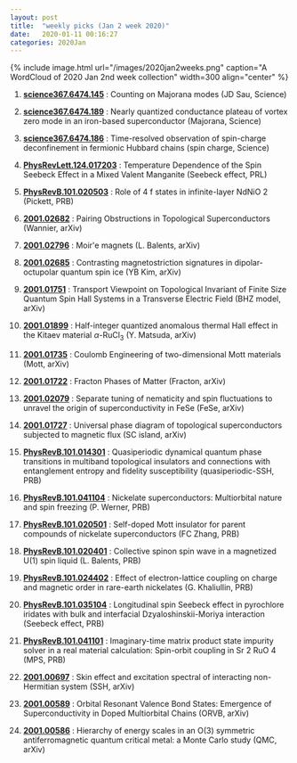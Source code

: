 ```yaml
---
layout: post
title:  "weekly picks (Jan 2 week 2020)"
date:   2020-01-11 00:16:27
categories: 2020Jan
---
```




{% include image.html url="/images/2020jan2weeks.png" caption="A WordCloud of 2020 Jan 2nd week collection" width=300 align="center" %}

1. **[science367.6474.145](https://science.sciencemag.org/content/367/6474/145)** : Counting on Majorana modes (JD Sau, Science)

1. **[science367.6474.189](https://science.sciencemag.org/content/367/6474/189)** : Nearly quantized conductance plateau of vortex zero mode in an iron-based superconductor (Majorana, Science)

1. **[science367.6474.186](https://science.sciencemag.org/content/367/6474/186)** : Time-resolved observation of spin-charge deconfinement in fermionic Hubbard chains (spin charge, Science)

1. **[PhysRevLett.124.017203](https://link.aps.org/doi/10.1103/PhysRevLett.124.017203)** : Temperature Dependence of the Spin Seebeck Effect in a Mixed Valent Manganite (Seebeck effect, PRL)

1. **[PhysRevB.101.020503](https://link.aps.org/doi/10.1103/PhysRevB.101.020503)** : Role of 4 f states in infinite-layer NdNiO 2 (Pickett, PRB)

1. **[2001.02682](http://arxiv.org/abs/2001.02682)** : Pairing Obstructions in Topological Superconductors (Wannier, arXiv)

1. **[2001.02796](http://arxiv.org/abs/2001.02796)** : Moir\'e magnets (L. Balents, arXiv)

1. **[2001.02685](http://arxiv.org/abs/2001.02685)** : Contrasting magnetostriction signatures in dipolar-octupolar quantum spin ice (YB Kim, arXiv)


1. **[2001.01751](http://arxiv.org/abs/2001.01751)** : Transport Viewpoint on Topological Invariant of Finite Size Quantum Spin Hall Systems in a Transverse Electric Field (BHZ model, arXiv)

1. **[2001.01899](http://arxiv.org/abs/2001.01899)** : Half-integer quantized anomalous thermal Hall effect in the Kitaev material $\alpha$-RuCl$_3$ (Y. Matsuda, arXiv)

1. **[2001.01735](http://arxiv.org/abs/2001.01735)** : Coulomb Engineering of two-dimensional Mott materials (Mott, arXiv)

1. **[2001.01722](http://arxiv.org/abs/2001.01722)** : Fracton Phases of Matter (Fracton, arXiv)

1. **[2001.02079](http://arxiv.org/abs/2001.02079)** : Separate tuning of nematicity and spin fluctuations to unravel the origin of superconductivity in FeSe (FeSe, arXiv)

1. **[2001.01727](http://arxiv.org/abs/2001.01727)** : Universal phase diagram of topological superconductors subjected to magnetic flux (SC island, arXiv)

1. **[PhysRevB.101.014301](https://link.aps.org/doi/10.1103/PhysRevB.101.014301)** : Quasiperiodic dynamical quantum phase transitions in multiband topological insulators and connections with entanglement entropy and fidelity susceptibility (quasiperiodic-SSH, PRB)

1. **[PhysRevB.101.041104](https://link.aps.org/doi/10.1103/PhysRevB.101.041104)** : Nickelate superconductors: Multiorbital nature and spin freezing (P. Werner, PRB)

1. **[PhysRevB.101.020501](https://link.aps.org/doi/10.1103/PhysRevB.101.020501)** : Self-doped Mott insulator for parent compounds of nickelate superconductors (FC Zhang, PRB)

1. **[PhysRevB.101.020401](https://link.aps.org/doi/10.1103/PhysRevB.101.020401)** : Collective spinon spin wave in a magnetized U(1) spin liquid (L. Balents, PRB)

1. **[PhysRevB.101.024402](https://link.aps.org/doi/10.1103/PhysRevB.101.024402)** : Effect of electron-lattice coupling on charge and magnetic order in rare-earth nickelates (G. Khaliullin, PRB)

1. **[PhysRevB.101.035104](https://link.aps.org/doi/10.1103/PhysRevB.101.035104)** : Longitudinal spin Seebeck effect in pyrochlore iridates with bulk and interfacial Dzyaloshinskii-Moriya interaction (Seebeck effect, PRB)

1. **[PhysRevB.101.041101](https://link.aps.org/doi/10.1103/PhysRevB.101.041101)** : Imaginary-time matrix product state impurity solver in a real material calculation: Spin-orbit coupling in Sr 2 RuO 4 (MPS, PRB)

1. **[2001.00697](http://arxiv.org/abs/2001.00697)** : Skin effect and excitation spectral of interacting non-Hermitian system (SSH, arXiv)

1. **[2001.00589](http://arxiv.org/abs/2001.00589)** : Orbital Resonant Valence Bond States: Emergence of Superconductivity in Doped Multiorbital Chains (ORVB, arXiv)

1. **[2001.00586](http://arxiv.org/abs/2001.00586)** : Hierarchy of energy scales in an O(3) symmetric antiferromagnetic quantum critical metal: a Monte Carlo study (QMC, arXiv)


